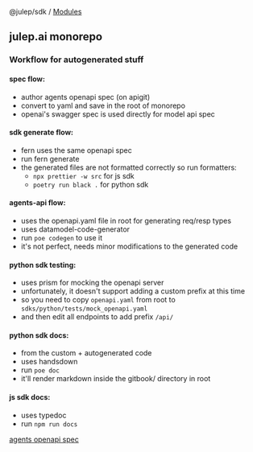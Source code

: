 @julep/sdk / [Modules](modules.md)

## julep.ai monorepo

### Workflow for autogenerated stuff

#### spec flow:
- author agents openapi spec (on apigit)
- convert to yaml and save in the root of monorepo
- openai's swagger spec is used directly for model api spec

#### sdk generate flow:
- fern uses the same openapi spec
- run fern generate
- the generated files are not formatted correctly so run formatters:
  + `npx prettier -w src` for js sdk
  + `poetry run black .` for python sdk

#### agents-api flow:
- uses the openapi.yaml file in root for generating req/resp types
- uses datamodel-code-generator
- run `poe codegen` to use it
- it's not perfect, needs minor modifications to the generated code

#### python sdk testing:
- uses prism for mocking the openapi server
- unfortunately, it doesn't support adding a custom prefix at this time
- so you need to copy `openapi.yaml` from root to `sdks/python/tests/mock_openapi.yaml`
- and then edit all endpoints to add prefix `/api/`

#### python sdk docs:
- from the custom + autogenerated code
- uses handsdown
- run `poe doc`
- it'll render markdown inside the gitbook/ directory in root

#### js sdk docs:
- uses typedoc
- run `npm run docs`

[agents openapi spec](https://github.com/julep-ai/monorepo/blob/main/openapi.yaml)

